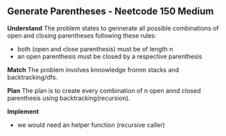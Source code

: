 ## Generate Parentheses - Neetcode 150 Medium
**Understand**
The problem states to gennerate all possible combinations of open and closing parentheses following these rules:
- both (open and close parenthesis) must be of length n
- an open parenthesis must be closed by a respective parenthesis 

**Match**
The problem involves knnowledge fromm stacks and backtracking/dfs.

**Plan**
The plan is to create every combination of n open annd closed parenthesis using backtracking(recursion).

**Implement**
- we would need an helper function (recursive caller)
